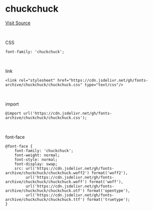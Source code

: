 # chuckchuck

[Visit Source](http://www.earlyfont.com/portfolio/EARLYFONT_CHUCKCHUCK)

&nbsp;

CSS

```
font-family: 'chuckchuck';
```

&nbsp;

link

```
<link rel="stylesheet" href="https://cdn.jsdelivr.net/gh/fonts-archive/chuckchuck/chuckchuck.css" type="text/css"/>
```

&nbsp;

import

```
@import url('https://cdn.jsdelivr.net/gh/fonts-archive/chuckchuck/chuckchuck.css');
```

&nbsp;

font-face

```
@font-face {
    font-family: 'chuckchuck';
    font-weight: normal;
    font-style: normal;
    font-display: swap;
    src: url('https://cdn.jsdelivr.net/gh/fonts-archive/chuckchuck/chuckchuck.woff2') format('woff2'),
         url('https://cdn.jsdelivr.net/gh/fonts-archive/chuckchuck/chuckchuck.woff') format('woff'),
         url('https://cdn.jsdelivr.net/gh/fonts-archive/chuckchuck/chuckchuck.otf') format('opentype'),
         url('https://cdn.jsdelivr.net/gh/fonts-archive/chuckchuck/chuckchuck.ttf') format('truetype');
}
```

